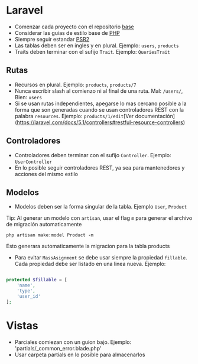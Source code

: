 # Laravel

* Comenzar cada proyecto con el repositorio [base](https://github.com/Aphix-Labs/laravel-aphix-boilerplate)
* Considerar las guias de estilo base de [PHP](php.md)
* Siempre seguir estandar [PSR2](https://github.com/php-fig/fig-standards/blob/master/accepted/PSR-2-coding-style-guide.md)
* Las tablas deben ser en ingles y en plural. Ejemplo: `users`, `products`
* Traits deben terminar con el sufijo `Trait`. Ejemplo: `QueriesTrait`

## Rutas

* Recursos en plural. Ejemplo: `products`, `products/7`
* Nunca escribir slash al comienzo ni al final de una ruta. Mal: `/users/`, Bien: `users`
* Si se usan rutas independientes, apegarse lo mas cercano posible a la forma que son generadas cuando se usan controladores REST con la palabra `resources`. Ejemplo: `products/1/edit`[Ver documentación] (https://laravel.com/docs/5.1/controllers#restful-resource-controllers)

## Controladores

* Controladores deben terminar con el sufijo `Controller`. Ejemplo: `UserController`
* En lo posible seguir controladores REST, ya sea para mantenedores y acciones del mismo estilo

## Modelos

* Modelos deben ser la forma singular de la tabla. Ejemplo `User`, `Product`

Tip: Al generar un modelo con `artisan`, usar el flag `m` para generar el archivo de migración automaticamente

```
php artisan make:model Product -m

```

Esto generara automaticamente la migracion para la tabla products

* Para evitar `MassAsignment` se debe usar siempre la propiedad `fillable`. Cada propiedad debe ser listado en una linea nueva. Ejemplo:

```php

protected $fillable = [
    'name',
    'type',
    'user_id'
];
```

# Vistas

* Parciales comiezan con un guion bajo. Ejemplo: 'partials/_common_error.blade.php'
* Usar carpeta partials en lo posible para almacenarlos

